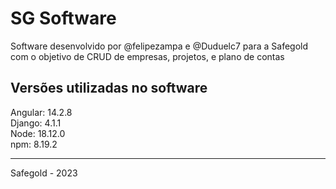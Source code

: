 <h1>SG Software</h1>
Software desenvolvido por @felipezampa e @Duduelc7 para a Safegold com o objetivo de CRUD de empresas, projetos, e plano de contas

<h2>Versões utilizadas no software</h2>
Angular: 14.2.8  </br>
Django:  4.1.1 </br>
Node:    18.12.0 </br>
npm:     8.19.2 </br>

<hr>
Safegold - 2023
